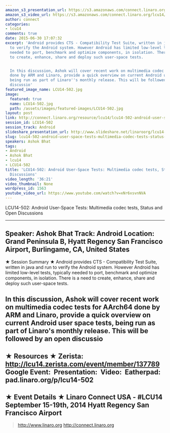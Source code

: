 ```yaml
---
amazon_s3_presentation_url: https://s3.amazonaws.com/connect.linaro.org/hkg15/Videos/09-19-Friday/LCU14-502.pdf
amazon_s3_video_url: https://s3.amazonaws.com/connect.linaro.org/lcu14/videos/09-19-Friday/LCU14-502-+Android+User-Space+Tests-+Multimedia+codec+tests%252C+Status+and+Open+Discussions.mp4
author: connect
categories:
- lcu14
comments: true
date: 2015-06-30 17:07:32
excerpt: 'Android provides CTS - Compatibility Test Suite, written in java and run
  to verify the Android system. However Android has limited low-level tests, typically
  needed to port, benchmark and optimize components, in isolation. There is a need
  to create, enhance, share and deploy such user-space tests.


  In this discussion, Ashok will cover recent work on multimedia codec tests for AArch64
  done by ARM and Linaro, provide a quick overview on current Android user space tests,
  being run as part of Linaro''s monthly release. This will be followed by an open
  discussio'
featured_image_name: LCU14-502.jpg
image:
  featured: true
  name: LCU14-502.jpg
  path: /assets/images/featured-images/LCU14-502.jpg
layout: post
link: http://connect.linaro.org/resource/lcu14/lcu14-502-android-user-space-tests-multimedia-codec-tests-status-and-open-discussions/
session_id: LCU14-502
session_track: Android
slideshare_presentation_url: http://www.slideshare.net/linaroorg/lcu14-502-androiduserspacetests
slug: lcu14-502-android-user-space-tests-multimedia-codec-tests-status-and-open-discussions
speakers: Ashok Bhat
tags:
- Android
- Ashok Bhat
- lcu14
- LCU14-502
title: 'LCU14-502: Android User-Space Tests: Multimedia codec tests, Status and Open
  Discussions'
video_length: '36:21'
video_thumbnail: None
wordpress_id: 1563
youtube_video_url: https://www.youtube.com/watch?v=xNr6xsvnNVA
---
```


LCU14-502: Android User-Space Tests: Multimedia codec tests, Status and Open Discussions

---------------------------------------------------

Speaker: Ashok Bhat
Track: Android
Location: Grand Peninsula B, Hyatt Regency San Francisco Airport, Burlingame, CA, United States
---------------------------------------------------

★ Session Summary ★
Android provides CTS - Compatibility Test Suite, written in java and run to verify the Android system. However Android has limited low-level tests, typically needed to port, benchmark and optimize components, in isolation. There is a need to create, enhance, share and deploy such user-space tests.

In this discussion, Ashok will cover recent work on multimedia codec tests for AArch64 done by ARM and Linaro, provide a quick overview on current Android user space tests, being run as part of Linaro's monthly release. This will be followed by an open discussio
---------------------------------------------------

★ Resources ★
Zerista: http://lcu14.zerista.com/event/member/137789
Google Event: 
Presentation: 
Video: 
Eatherpad: pad.linaro.org/p/lcu14-502
---------------------------------------------------

★ Event Details ★
Linaro Connect USA - #LCU14
September 15-19th, 2014
Hyatt Regency San Francisco Airport
---------------------------------------------------

> http://www.linaro.org
> http://connect.linaro.org